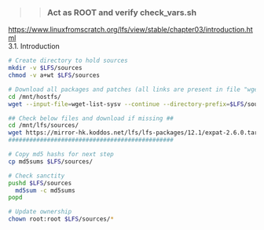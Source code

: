 >> ### Act as ROOT and verify check_vars.sh

https://www.linuxfromscratch.org/lfs/view/stable/chapter03/introduction.html  
3.1. Introduction  

```bash
# Create directory to hold sources
mkdir -v $LFS/sources
chmod -v a+wt $LFS/sources

# Download all packages and patches (all links are present in file "wget-list-sysv")
cd /mnt/hostfs/
wget --input-file=wget-list-sysv --continue --directory-prefix=$LFS/sources

## Check below files and download if missing ##
cd /mnt/lfs/sources/
wget https://mirror-hk.koddos.net/lfs/lfs-packages/12.1/expat-2.6.0.tar.xz
###############################################

# Copy md5 hashs for next step
cp md5sums $LFS/sources/

# Check sanctity
pushd $LFS/sources
  md5sum -c md5sums
popd

# Update ownership
chown root:root $LFS/sources/*
```
